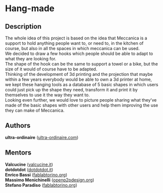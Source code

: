 Hang-made
=========

## Description
The whole idea of this project is based on the idea that Meccanica is a support to hold anything people want to, or need to, in the kitchen of course, but also in all the spaces in which meccanica can be used.  
We decided to draw a few hooks which people should be able to adapt to what they are looking for.  
The shape of the hook can be the same to support a towel or a bike, but the size of it would of course have to be adapted.  
Thinking of the development of 3d printing and the projection that maybe within a few years everybody would be able to own a 3d printer at home, we kept these hanging tools as a database of
5 basic shapes in which users could just pick up the shape they need, transform it and print it by themselves to use it the way they want to.  
Looking even further, we would love to picture people sharing what they’ve made of the basic shapes with other users and help them improving the use they can make of Meccanica.  

## Authors
**ultra-ordinaire** ([ultra-ordinaire.com](http://www.ultra-ordinaire.com/ "ultra-ordinaire.com"))  

## Mentors
**Valcucine** ([valcucine.it](http://www.valcucine.it/ "valcucine.it"))  
**dotdotdot** ([dotdotdot.it](http://www.dotdotdot.it/ "dotdotdot.it"))  
**Enrico Bassi** ([fablabtorino.org](http://fablabtorino.org/ "fablabtorino.org"))  
**Massimo Menichinelli** ([openp2pdesign.org](http://openp2pdesign.org/ "openp2pdesign.org"))  
**Stefano Paradiso** ([fablabtorino.org](http://fablabtorino.org/ "fablabtorino.org"))  

